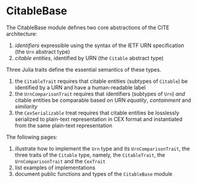 # CitableBase

The CitableBase module defines two core abstractions of the CITE architecture:

1. *identifiers* expressible using the syntax of the IETF URN specification (the `Urn` abstract type)
2. *citable entities*, identified by URN (the `Citable` abstract type)


Three Julia traits define the essential semantics of these types.

1. the `CitableTrait` requires that citable entities (subtypes of `Citable`) be identified by a URN and have a human-readable label
2. the `UrnComparisonTrait` requires that identifiers (subtypes of `Urn`) *and* citable entities be comparable based on URN *equality*, *containment* and  *similarity*
3.  the `CexSerializable` treat requires that citable entities be losslessly serialized to plain-text representation in CEX format and instantiated from the same plain-text representation

The following pages:

1. illustrate how to implement the `Urn` type and its `UrnComparisonTrait`, the three traits of the `Citable` type, namely, the `CitableTrait`, the `UrnComparisonTrait` and the `CexTrait`
2. list examples of implementations
3. document public functions and types of the `CitableBase` module

